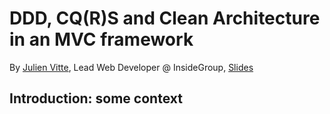 # DDD, CQ(R)S and Clean Architecture in an MVC framework
By [Julien Vitte](https://twitter.com/pitchart), Lead Web Developer @ InsideGroup, [Slides](https://pitchart.github.io/ddd-cqrs-mvc/)

## Introduction: some context
